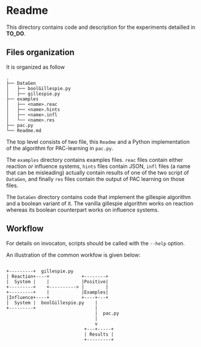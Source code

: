 Readme
======

This directory contains code and description for the experiments detailled in **TO_DO**.

Files organization
------------------

It is organized as follow

```
.
├── DataGen
│   ├── boolGillespie.py
│   ├── gillespie.py
├── examples
│   ├── <name>.reac
│   ├── <name>.hints
│   ├── <name>.infl
│   └── <name>.res
├── pac.py
└── Readme.md
```

The top level consists of two file, this `Readme` and a
Python implementation of the algorithm for PAC-learning in
`pac.py`.

The `examples` directory contains examples files. `reac`
files contain either reaction *or* influence systems,
`hints` files contain JSON, `infl` files (a name that can be
misleading) actually contain results of one of the two
script of `DataGen`, and finally `res` files contain the
output of PAC learning on those files. 

The `DataGen` directory contains code that implement the
gillespie algorithm and a boolean variant of it. The vanilla
gillespie algorithm works on reaction whereas its boolean
counterpart works on influence systems.

Workflow
--------

For details on invocaton, scripts should be called with the
`--help` option.

An illustration of the common workfow is given below:

```

+---------+  gillespie.py
| Reaction+----+            +--------+
|  System |    |            |Positive|
+---------+    +----------> |        |
+---------+    |            |Examples|
|Influence+----+            +----+---+
|  System |  boolGillespie.py    |
+---------+                      |
                                 |  pac.py
                                 |
                                 v
                             +---+-----+
                             | Results |
                             +---------+
```
